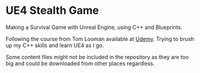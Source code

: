 # UE4 Stealth Game
Making a Survival Game with Unreal Engine, using C++ and Blueprints.

Following the course from Tom Looman available at [Udemy](https://www.udemy.com/course/unrealengine-cpp). Trying to brush up my C++ skills and learn UE4 as I go.

Some content files might not be included in the repository as they are too big and could be downloaded from other places regardless.